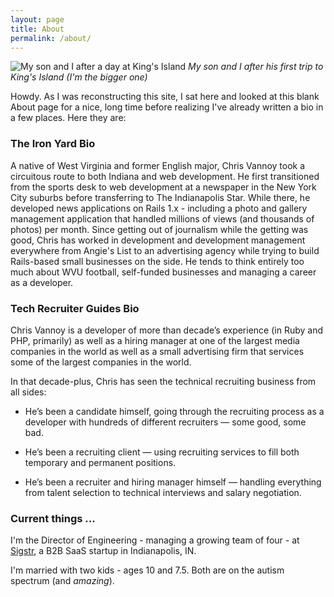 ```yaml
---
layout: page
title: About
permalink: /about/
---
```


![My son and I after a day at King's Island](http://jekyll-blog-cv.s3.amazonaws.com/IMG_3113.jpg)
_My son and I after his first trip to King's Island (I'm the bigger
one)_

Howdy. As I was reconstructing this site, I sat here and looked at this
blank About page for a nice, long time before realizing I've already
written a bio in a few places. Here they are:

### The Iron Yard Bio

A native of West Virginia and former English major, Chris Vannoy took a circuitous route to both Indiana and web development. He first transitioned from the sports desk to web development at a newspaper in the New York City suburbs before transferring to The Indianapolis Star. While there, he developed news applications on Rails 1.x - including a photo and gallery management application that handled millions of views (and thousands of photos) per month. Since getting out of journalism while the getting was good, Chris has worked in development and development management everywhere from Angie's List to an advertising agency while trying to build Rails-based small businesses on the side. He tends to think entirely too much about WVU football, self-funded businesses and managing a career as a developer.

### Tech Recruiter Guides Bio

Chris Vannoy is a developer of more than decade’s experience (in Ruby and PHP, primarily) as well as a hiring manager at one of the largest media companies in the world as well as a small advertising firm that services some of the largest companies in the world.

In that decade-plus, Chris has seen the technical recruiting business from all sides:

* He’s been a candidate himself, going through the recruiting process as a developer with hundreds of different recruiters — some good, some bad.

* He’s been a recruiting client — using recruiting services to fill both temporary and permanent positions.

* He’s been a recruiter and hiring manager himself — handling everything from talent selection to technical interviews and salary negotiation.

### Current things ...

I'm the Director of Engineering - managing a growing team of four - at [Sigstr](https://sigstr.com), a B2B
SaaS startup in Indianapolis, IN.

I'm married with two kids - ages 10 and 7.5. Both are on the autism
spectrum (and _amazing_).
